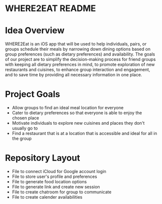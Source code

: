 # WHERE2EAT README

# Idea Overview

WHERE2Eat is an iOS app that will be used to help individuals, pairs, or groups schedule their meals by narrowing down dining options based on group preferences (such as dietary preferences) and availability. The goals of our project are to simplify the decision-making process for friend groups with keeping all dietary preferences in mind, to promote exploration of new restaurants and cuisines, to enhance group interaction and engagement, and to save time by providing all necessary information in one place.  


# Project Goals 
- Allow groups to find an ideal meal location for everyone
- Cater to dietary preferences so that everyone is able to enjoy the chosen place
- Motivate individuals to explore new cuisines and places they don't usually go to
- Find a restaurant that is at a location that is accessible and ideal for all in the group  

# Repository Layout
- File to connect iCloud for Google account login
- File to store user's profile and preferences
- File to generate food location options
- File to generate link and create new session
- File to create chatroom for group to communicate
- File to create calender availabilities


